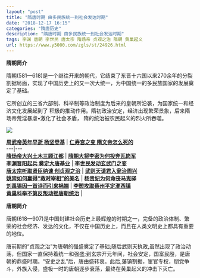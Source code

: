 ```yaml
---
layout: "post"
title: "隋唐时期 由多民族统一到社会发达时期"
date: "2018-12-17 16:15"
categories: "隋唐历史"
description: "隋唐时期 由多民族统一到社会发达时期"
tags: 李渊 唐朝 李世民 唐太宗 隋炀帝 贞观之治 隋朝 黄巢起义
url: https://www.y5000.com/zgls/st/24926.html
---
```






**隋朝简介**

隋朝(581—618)是一个继往开来的朝代，它结束了东晋十六国以来270余年的分裂割据局面，实现了中国历史上的又一次大统一，为中国统一的多民族国家的发展奠定了基础。

它所创立的三省六部制、科举制等政治制度为后来的皇朝所沿袭，为国家统一和经济文化发展起到了
积极的推动作用。隋初政治安定，经济出现繁荣景象，后来隋场帝荒淫暴虐•激化了社会矛盾， 隋的统治被农民起义的烈火所吞噬。

![](https://img.y5000.com/uploads/allimg/170811/8-1FQ11629291J.jpg)

**[周武帝英年早逝 杨坚登基](https://www.y5000.com/zgls/st/24766.html)** |  **[仁寿宫之变
隋文帝怎么死的](https://www.y5000.com/zgls/st/24770.html)**  
---|---  
**[隋炀帝大兴土木三顾江都](https://www.y5000.com/zgls/st/24772.html)** |
**[隋朝大将李密为何投奔瓦岗军](https://www.y5000.com/zgls/st/24774.html)**  
**[李渊晋阳起兵 奠定大唐基业](https://www.y5000.com/zgls/st/24775.html)** |
**[李世民发动玄武门之变](https://www.y5000.com/zgls/st/24776.html)**  
**[唐太宗听取贤臣纳谏 创贞观之治](https://www.y5000.com/zgls/st/24778.html)** |
**[武则天请君入瓮治周兴](https://www.y5000.com/zgls/st/24779.html)**  
**[姚崇如何赢得“救时宰相”的美名](https://www.y5000.com/zgls/st/24780.html)** |
**[杨贵妃为何命丧马嵬驿](https://www.y5000.com/zgls/st/24782.html)**  
**[刘禹锡因一首诗而引来祸端](https://www.y5000.com/zgls/st/24783.html)** |
**[李愬攻取蔡州平定淮西镇](https://www.y5000.com/zgls/st/24784.html)**  
**[黄巢科举不第反叛动摇唐朝统治](https://www.y5000.com/zgls/st/24786.html)** |  
  
**唐朝简介**

唐朝(618—907)是中国封建社会历史上最辉煌的时期之一，完备的政治体制、繁荣的社会经济、发达的文化，不仅在中国历史上，而且在人类文明史上都具有重要的地位。

唐前期的“贞观之治”为唐朝的强盛奠定了基础;随后武则天执政,虽然出现了政治动荡，但国家一直保持着统一和强盛;到玄宗开元年间，社会安定，国富民殷，是唐朝的鼎盛时期。“安史之乱”后，唐由盛转衰。此后,藩镇割据，宦官专权，朋党争斗，外族入侵，盛极一时的唐朝逐步衰落，最终在黄巢起义的冲击下灭亡。

